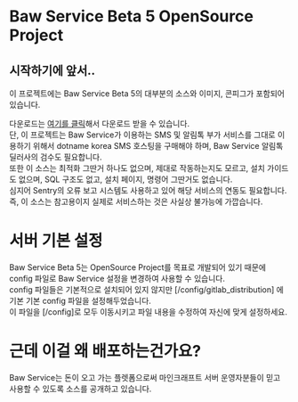 # Baw Service Beta 5 OpenSource Project
## 시작하기에 앞서..
이 프로젝트에는 Baw Service Beta 5의 대부분의 소스와 이미지, 콘피그가 포함되어 있습니다.

다운로드는 [여기를 클릭](https://gitlab.com/Baw-Dev/Baw-Service/-/archive/master/Baw-Service-master.zip)해서 다운로드 받을 수 있습니다.  
단, 이 프로젝트는 Baw Service가 이용하는 SMS 및 알림톡 부가 서비스를 그대로 이용하기 위해서 dotname korea SMS 호스팅을 구매해야 하며, Baw Service 알림톡 딜러사의 검수도 필요합니다.  
또한 이 소스는 최적화 그딴거 하나도 없으며, 제대로 작동하는지도 모르고, 설치 가이드도 없으며, SQL 구조도 없고, 설치 페이지, 명령어 그딴거도 없습니다.  
심지어 Sentry의 오류 보고 시스템도 사용하고 있어 해당 서비스의 연동도 필요합니다.  
즉, 이 소스는 참고용이지 실제로 서비스하는 것은 사실상 불가능에 가깝습니다.  

# 서버 기본 설정
Baw Service Beta 5는 OpenSource Project를 목표로 개발되어 있기 때문에 config 파일로 Baw Service 설정을 변경하여 사용할 수 있습니다.  
config 파일들은 기본적으로 설치되어 있지 않지만 [/config/gitlab_distribution] 에 기본 기본 config 파일을 설정해두었습니다.  
이 파일을 [/config]로 모두 이동시키고 파일 내용을 수정하여 자신에 맞게 설정하세요.

# 근데 이걸 왜 배포하는건가요?
Baw Service는 돈이 오고 가는 플렛폼으로써 마인크래프트 서버 운영자분들이 믿고 사용할 수 있도록 소스를 공개하고 있습니다.

